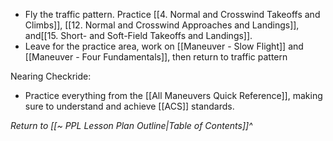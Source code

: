 - Fly the traffic pattern. Practice [[4. Normal and Crosswind Takeoffs and Climbs]], [[12. Normal and Crosswind Approaches and Landings]], and[[15. Short- and Soft-Field Takeoffs and Landings]].
- Leave for the practice area, work on [[Maneuver - Slow Flight]] and [[Maneuver - Four Fundamentals]], then return to traffic pattern

Nearing Checkride:
- Practice everything from the [[All Maneuvers Quick Reference]], making sure to understand and achieve [[ACS]] standards.


*Return to [[~ PPL Lesson Plan Outline|Table of Contents]]^*